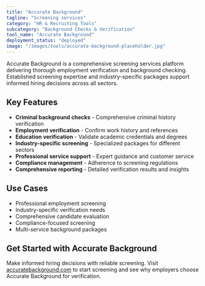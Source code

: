 ```yaml
---
title: "Accurate Background"
tagline: "Screening services"
category: "HR & Recruiting Tools"
subcategory: "Background Checks & Verification"
tool_name: "Accurate Background"
deployment_status: "deployed"
image: "/images/tools/accurate-background-placeholder.jpg"
---
```

Accurate Background is a comprehensive screening services platform delivering thorough employment verification and background checking. Established screening expertise and industry-specific packages support informed hiring decisions across all sectors.

## Key Features

- **Criminal background checks** - Comprehensive criminal history verification
- **Employment verification** - Confirm work history and references
- **Education verification** - Validate academic credentials and degrees
- **Industry-specific screening** - Specialized packages for different sectors
- **Professional service support** - Expert guidance and customer service
- **Compliance management** - Adherence to screening regulations
- **Comprehensive reporting** - Detailed verification results and insights

## Use Cases

- Professional employment screening
- Industry-specific verification needs
- Comprehensive candidate evaluation
- Compliance-focused screening
- Multi-service background packages

## Get Started with Accurate Background

Make informed hiring decisions with reliable screening. Visit [accuratebackground.com](https://www.accuratebackground.com) to start screening and see why employers choose Accurate Background for verification.
